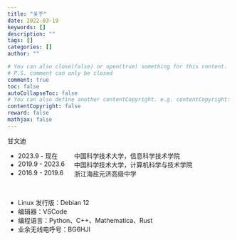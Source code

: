 ```yaml
---
title: "关于"
date: 2022-03-19
keywords: []
description: ""
tags: []
categories: []
author: ""

# You can also close(false) or open(true) something for this content.
# P.S. comment can only be closed
comment: true
toc: false
autoCollapseToc: false
# You can also define another contentCopyright. e.g. contentCopyright: "This is another copyright."
contentCopyright: false
reward: false
mathjax: false
---
```


甘文迪

<style type="text/css">
    tab {
        width: 9em;
        float: left;
    }
</style>

+ <tab> 2023.9 - 现在 </tab> 中国科学技术大学，信息科学技术学院
+ <tab> 2019.9 - 2023.6 </tab> 中国科学技术大学，计算机科学与技术学院
+ <tab> 2016.9 - 2019.6 </tab> 浙江海盐元济高级中学

<br/>

+ Linux 发行版：Debian 12
+ 编辑器：VSCode
+ 编程语言：Python、C++、Mathematica、Rust
+ 业余无线电呼号：BG6HJI
